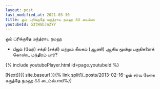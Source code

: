```yaml
---
layout: post
last_modified_at: 2021-03-30
title: ஓம் ட்ரிக்குதே மந்த்ராய நமஹ ௧௧ டைம்ஸ்
youtubeId: G3tWGbJnZYY
---
```

 
 
 ஓம் ட்ரிக்குதே மந்த்ராய நமஹ  
 
 -  பீஜம் (வேர்) சக்தி (சக்தி) மற்றும் கீலகம் (ஆணி) ஆகிய மூன்று பகுதிகளைக் கொண்ட மந்திரம் யார்? 
 
  
 
  
 
 
 
 
 
 


{% include youtubePlayer.html id=page.youtubeId %}
 
[Next]({{ site.baseurl }}{% link  split1/_posts/2013-02-16-ஓம் சர்வ லோக கருத்தே நமஹ ௧௧ டைம்ஸ்.md%})
 
